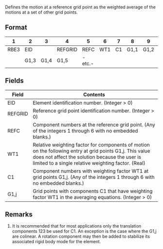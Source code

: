 Defines the motion at a reference grid point as the weighted average of the motions at a set of other grid points.

## Format
| 1        | 2        | 3        | 4        | 5        | 6        | 7        | 8        | 9        | 10       | 
| -------- | -------- | -------- | -------- | -------- | -------- | -------- | -------- | -------- | -------- | 
| RBE3 | EID |  | REFGRID | REFC | WT1 | C1 | G1,1 | G1,2
| | G1,3 | G1,4 | G1,5 | -etc.- |  | 

## Fields
| Field      | Contents |
| ---------- | -------- |
| EID | Element identification number. (Integer > 0) |
| REFGRID | Reference grid point identification number. (Integer > 0) |
| REFC | Component numbers at the reference grid point. (Any of the integers 1 through 6 with no embedded blanks.) |
| WT1 | Relative weighting factor for components of motion on the following entry at grid points G1,j. This value does not affect the solution because the user is limited to a single relative weighting factor. (Real) |
| C1 | Component numbers with weighting factor WT1 at grid points G1,j. (Any of the integers 1 through 6 with no embedded blanks.) |
| G1,j | Grid points with components C1 that have weighting factor WT1 in the averaging equations. (Integer > 0) |

## Remarks
1. It is recommended that for most applications only the translation components 123 be used for C1. An exception is the case where the G1,j are colinear. A rotation component may then be added to stabilize its associated rigid body mode for the element.
